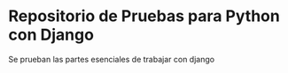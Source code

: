 # Repositorio de Pruebas para Python con Django

Se prueban las partes esenciales de trabajar con django
